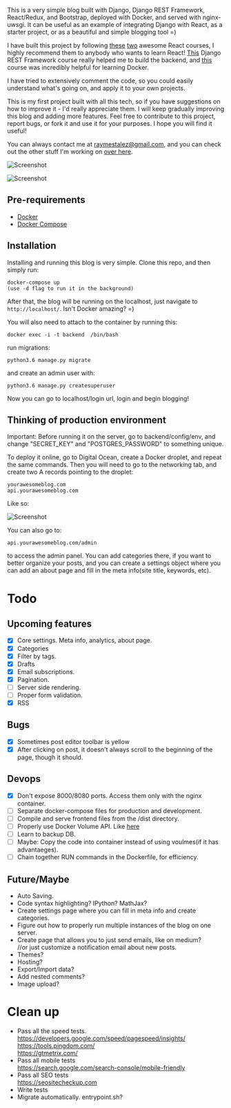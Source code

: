 This is a very simple blog built with Django, Django REST Framework, React/Redux, and Bootstrap, deployed with Docker, and served with nginx-uwsgi. It can be useful as an example of integrating Django with React, as a starter project, or as a beautiful and simple blogging tool =)

I have built this project by following [these](https://www.udemy.com/react-redux/)  [two](https://www.udemy.com/react-redux-tutorial/) awesome React courses, I highly recommend them to anybody who wants to learn React! [This](https://teamtreehouse.com/library/django-rest-framework)  Django REST Framework course really helped me to build the backend, and [this](https://www.udemy.com/docker-tutorial-for-devops-run-docker-containers/) course was incredibly helpful for learning Docker.

I have tried to extensively comment the code, so you could easily understand what's going on, and apply it to your own projects.

This is my first project built with all this tech, so if you have suggestions on how to improve it - I'd really appreciate them. I will keep gradually improving this blog and adding more features. Feel free to  contribute to this project, report bugs, or fork it and use it for your purposes. I hope you will find it useful!

You can always contact me at raymestalez@gmail.com, and you can check out the other stuff I'm working on [over here](http://rayalez.com).

<!-- 
You can check out the demo [here](). You can [login]() with username "admin" and password "1234" to try creating and editing posts(please be nice, don't post anything that might offend anybody).
 -->

![Screenshot](https://raw.githubusercontent.com/raymestalez/django-react-blog/master/assets/blog-screenshot-2.png)

![Screenshot](https://raw.githubusercontent.com/raymestalez/django-react-blog/master/assets/blog-screenshot-5.png)

## Pre-requirements
- [Docker](https://docs.docker.com/installation/) 
- [Docker Compose](https://docs.docker.com/compose/install/)


## Installation

Installing and running this blog is very simple. Clone this repo, and then simply run:

	docker-compose up
	(use -d flag to run it in the background)

After that, the blog will be running on the localhost, just navigate to `http://localhost/`. Isn't Docker amazing? =)

You will also need to attach to the container by running this:

	docker exec -i -t backend  /bin/bash

run migrations:

	python3.6 manage.py migrate

and create an admin user with:

	python3.6 manage.py createsuperuser

Now you can go to localhost/login url, login and begin blogging!

## Thinking of production environment

Important: Before running it on the server, go to backend/config/env, and change "SECRET_KEY" and "POSTGRES\_PASSWORD" to something unique.

To deploy it online, go to Digital Ocean, create a Docker droplet, and repeat the same commands. Then you will need to go to the networking tab, and create two A records pointing to the droplet:

	yourawesomeblog.com
	api.yourawesomeblog.com

Like so:

![Screenshot](https://raw.githubusercontent.com/raymestalez/django-react-blog/master/assets/dns-records.png)


You can also go to:

    api.yourawesomeblog.com/admin

to access the admin panel. You can add categories there, if you want to better organize your posts, and you can create a settings object where you can add an about page and fill in the meta info(site title, keywords, etc).

# Todo

## Upcoming features
- [X] Core settings. Meta info, analytics, about page.
- [X] Categories
- [X] Filter by tags.
- [X] Drafts
- [X] Email subscriptions.
- [X] Pagination.
- [ ] Server side rendering.
- [ ] Proper form validation.
- [X] RSS

## Bugs
- [X] Sometimes post editor toolbar is yellow
- [X] After clicking on post, it doesn't always scroll to the beginning of the page, though it should.

## Devops
- [X] Don't expose 8000/8080 ports. Access them only with the nginx container.
- [ ] Separate docker-compose files for production and development.
- [ ] Compile and serve frontend files from the /dist directory.
- [ ] Properly use Docker Volume API. Like [here](https://github.com/quecolectivo/server/blob/master/docker-compose-prod.yml#L12)  
- [ ] Learn to backup DB.
- [ ] Maybe: Copy the code into container instead of using voulmes(if it has advantaeges).
- [ ] Chain together RUN commands in the Dockerfile, for efficiency.

## Future/Maybe
- Auto Saving.
- Code syntax highlighting? IPython? MathJax?  
- Create settings page where you can fill in meta info and create categories.
- Figure out how to properly run multiple instances of the blog on one server.
- Create page that allows you to just send emails, like on medium?  
  //or just customize a notification email about new posts.
- Themes?
- Hosting?
- Export/Import data?
- Add nested comments?
- Image upload?


# Clean up
- Pass all the speed tests.  
  https://developers.google.com/speed/pagespeed/insights/  
  https://tools.pingdom.com/  
  https://gtmetrix.com/  
- Pass all mobile tests  
  https://search.google.com/search-console/mobile-friendly
- Pass all SEO tests  
  https://seositecheckup.com
- Write tests
- Migrate automatically. entrypoint.sh?


